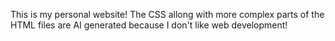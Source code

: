 This is my personal website!
The CSS allong with more complex parts of the HTML files are AI generated because I don't like web development!
